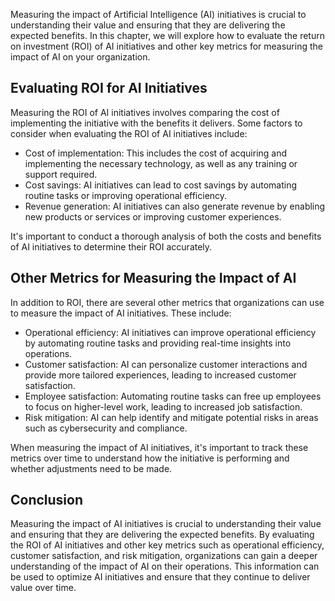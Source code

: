 
Measuring the impact of Artificial Intelligence (AI) initiatives is crucial to understanding their value and ensuring that they are delivering the expected benefits. In this chapter, we will explore how to evaluate the return on investment (ROI) of AI initiatives and other key metrics for measuring the impact of AI on your organization.

Evaluating ROI for AI Initiatives
---------------------------------

Measuring the ROI of AI initiatives involves comparing the cost of implementing the initiative with the benefits it delivers. Some factors to consider when evaluating the ROI of AI initiatives include:

* Cost of implementation: This includes the cost of acquiring and implementing the necessary technology, as well as any training or support required.
* Cost savings: AI initiatives can lead to cost savings by automating routine tasks or improving operational efficiency.
* Revenue generation: AI initiatives can also generate revenue by enabling new products or services or improving customer experiences.

It's important to conduct a thorough analysis of both the costs and benefits of AI initiatives to determine their ROI accurately.

Other Metrics for Measuring the Impact of AI
--------------------------------------------

In addition to ROI, there are several other metrics that organizations can use to measure the impact of AI initiatives. These include:

* Operational efficiency: AI initiatives can improve operational efficiency by automating routine tasks and providing real-time insights into operations.
* Customer satisfaction: AI can personalize customer interactions and provide more tailored experiences, leading to increased customer satisfaction.
* Employee satisfaction: Automating routine tasks can free up employees to focus on higher-level work, leading to increased job satisfaction.
* Risk mitigation: AI can help identify and mitigate potential risks in areas such as cybersecurity and compliance.

When measuring the impact of AI initiatives, it's important to track these metrics over time to understand how the initiative is performing and whether adjustments need to be made.

Conclusion
----------

Measuring the impact of AI initiatives is crucial to understanding their value and ensuring that they are delivering the expected benefits. By evaluating the ROI of AI initiatives and other key metrics such as operational efficiency, customer satisfaction, and risk mitigation, organizations can gain a deeper understanding of the impact of AI on their operations. This information can be used to optimize AI initiatives and ensure that they continue to deliver value over time.

